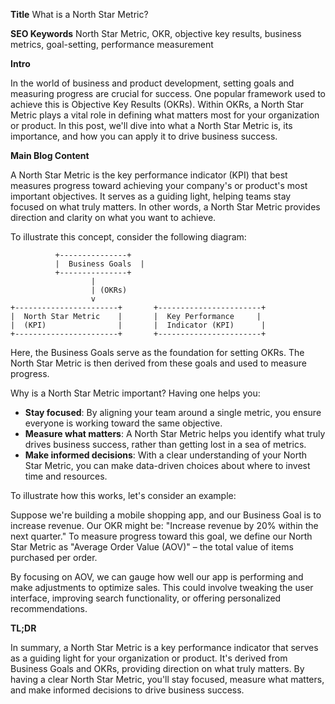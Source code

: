 **Title**
What is a North Star Metric?

**SEO Keywords**
North Star Metric, OKR, objective key results, business metrics, goal-setting, performance measurement

**Intro**

In the world of business and product development, setting goals and measuring progress are crucial for success. One popular framework used to achieve this is Objective Key Results (OKRs). Within OKRs, a North Star Metric plays a vital role in defining what matters most for your organization or product. In this post, we'll dive into what a North Star Metric is, its importance, and how you can apply it to drive business success.

**Main Blog Content**

A North Star Metric is the key performance indicator (KPI) that best measures progress toward achieving your company's or product's most important objectives. It serves as a guiding light, helping teams stay focused on what truly matters. In other words, a North Star Metric provides direction and clarity on what you want to achieve.

To illustrate this concept, consider the following diagram:

```
          +---------------+
          |  Business Goals  |
          +---------------+
                  |
                  | (OKRs)
                  v
+-----------------------+       +-----------------------+
|  North Star Metric    |       |  Key Performance     |
|  (KPI)                |       |  Indicator (KPI)      |
+-----------------------+       +-----------------------+
```

Here, the Business Goals serve as the foundation for setting OKRs. The North Star Metric is then derived from these goals and used to measure progress.

Why is a North Star Metric important? Having one helps you:

* **Stay focused**: By aligning your team around a single metric, you ensure everyone is working toward the same objective.
* **Measure what matters**: A North Star Metric helps you identify what truly drives business success, rather than getting lost in a sea of metrics.
* **Make informed decisions**: With a clear understanding of your North Star Metric, you can make data-driven choices about where to invest time and resources.

To illustrate how this works, let's consider an example:

Suppose we're building a mobile shopping app, and our Business Goal is to increase revenue. Our OKR might be: "Increase revenue by 20% within the next quarter." To measure progress toward this goal, we define our North Star Metric as "Average Order Value (AOV)" – the total value of items purchased per order.

By focusing on AOV, we can gauge how well our app is performing and make adjustments to optimize sales. This could involve tweaking the user interface, improving search functionality, or offering personalized recommendations.

**TL;DR**

In summary, a North Star Metric is a key performance indicator that serves as a guiding light for your organization or product. It's derived from Business Goals and OKRs, providing direction on what truly matters. By having a clear North Star Metric, you'll stay focused, measure what matters, and make informed decisions to drive business success.